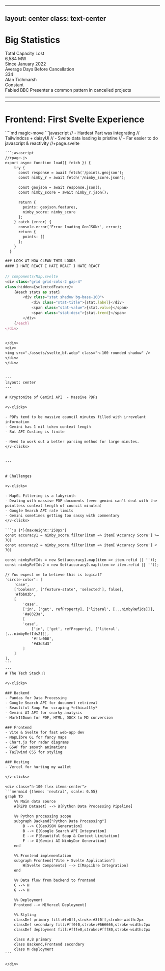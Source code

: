 
---
layout: center
class: text-center
---
# Big Statistics

<div class="grid grid-cols-3 gap-8 mt-8">
  <div class="stat text-center p-4 bg-purple-800 rounded-xl shadow-xl shadow-purple-800/20">
    <div class="stat-title font-bold">Total Capacity Lost</div>
    <div class="stat-value font-italic mb-4">6,584 MW</div>
    <div class="stat-desc">Since January 2022</div>
  </div>

  <div class="stat text-center p-4 bg-blue-800 rounded-xl shadow-xl shadow-purple-800/20">
    <div class="stat-title font-bold"> Average Days Before Cancellation </div>
    <div class="stat-value font-italic mb-4">334</div>
  </div>

  <div class="stat text-center p-4 bg-purple-800 rounded-xl shadow-xl shadow-purple-800/20">
    <div class="stat-title font-bold">Alan Tichmarsh</div>
    <div class="stat-value font-italic mb-4">Constant</div>
    <div class="stat-desc">Fabled BBC Presenter a common pattern in cancelled projects</div>
  </div>
</div>



---
---

# Frontend: First Svelte Experience

<div grid="~ cols-2 gap-4">
<div>
````md magic-move 
```javascript 
// - Hardest Part was integrating 
// Tailwindcss + daisyUI
// - Svelte data loading is pristine
// - Far easier to do javascript & reactivity
//+page.svelte
<script>
  import Map from '$lib/Map.svelte';
  export let data;
</script>  

<Map points={data.points} 
nimby_score={data.nimby_score}/>
```
```javascript 
//+page.js
export async function load({ fetch }) {
    try {
      const response = await fetch('/points.geojson'); 
      const nimby_r = await fetch('/nimby_score.json');  

      const geojson = await response.json();
      const nimby_score = await nimby_r.json();
      
      return {
        points: geojson.features,
        nimby_score: nimby_score
      };
    } catch (error) {
      console.error('Error loading GeoJSON:', error);
      return {
        points: []
      };
    }
  }
```

```javascript
### LOOK AT HOW CLEAN THIS LOOKS
#### I HATE REACT I HATE REACT I HATE REACT

// components/Map.svelte
<div class="grid grid-cols-2 gap-4" 
class:hidden={selectedFeature}>
    {#each stats as stat}
        <div class="stat shadow bg-base-100">
            <div class="stat-title">{stat.label}</div>
            <span class="stat-value">{stat.value}</span>
            <span class="stat-desc">{stat.trend}</span>
        </div>
    {/each}
</div>
```

````

</div>
<div>
<img src="./assets/svelte_bf.webp" class="h-100 rounded shadow" />
</div>
</div>


---
layout: center
---

# Kryptonite of Gemini API  - Massive PDFs

<v-clicks>

- PDFs tend to be massive council minutes filled with irrevelant information
- Gemini has 1 mil token context length
- But API Costing is finite 

- Need to work out a better parsing method for large minutes.
</v-clicks>


---


# Challenges 

<v-clicks>

- MapGL Filtering is a labyrinth
- Dealing with massive PDF documents (even gemini can't deal with the pointless context length of council minutea)
- Google Search API rate limits
- Gemini sometimes getting too sassy with commentary
</v-clicks>

```js {*}{maxHeight:'250px'}
const accuracy1 = nimby_score.filter(item => item['Accuracy Score'] >= 70)
const accuracy2 = nimby_score.filter(item => item['Accuracy Score'] < 70)

const nimbyRefIds = new Set(accuracy1.map(item => item.refid || ''));
const nimbyRefIds2 = new Set(accuracy2.map(item => item.refid || ''));

// You expect me to believe this is logical?
'circle-color': [
    'case',
    ['boolean', ['feature-state', 'selected'], false],
    '#fbb03b',  
    [
        'case',
        ['in', ['get', refProperty], ['literal', [...nimbyRefIds]]],
        '#a8323a',  
        [
        'case',    
            ['in', ['get', refProperty], ['literal', [...nimbyRefIds2]]],
            '#ffa000',
            '#d3d3d3'   
        ]
    ]
],
```
---
# The Tech Stack 🔨

<v-clicks>

### Backend
- Pandas for Data Processing
- Google Search API for document retrieval 
- Beautiful Soup For scraping *ethicallly*
- Gemini AI API for snarky analysis
- MarkItDown for PDF, HTML, DOCX to MD conversion

### Frontend
- Vite & Svelte for fast web-app dev
- MapLibre GL for fancy maps
- Chart.js for radar diagrams
- GSAP for smooth animations
- Tailwind CSS for styling

### Hosting
- Vercel for hurting my wallet

</v-clicks>

<div class="h-100 flex items-center">
```mermaid {theme: 'neutral', scale: 0.55}
graph TD
    %% Main data source
    A[REPD Dataset] --> B[Python Data Processing Pipeline]
    
    %% Python processing scope
    subgraph Backend["Python Data Processing"]
        B --> C[GeoJSON Generation]
        B --> E[Google Search API Integration]
        E --> F[Beautiful Soup & Context Limitation]
        F --> G[Gemini AI NimbyDar Generation]
    end
    
    %% Frontend implementation
    subgraph Frontend["Vite + Svelte Application"]
        H[Svelte Components] --> I[MapLibre Integration]
    end
    
    %% Data flow from backend to frontend
    C --> H
    G --> H
    
    %% Deployment
    Frontend --> M[Vercel Deployment]
    
    %% Styling
    classDef primary fill:#fe0ff,stroke:#3f0ff,stroke-width:2px
    classDef secondary fill:#ff0f0,stroke:#666666,stroke-width:2px
    classDef deployment fill:#fffe0,stroke:#fff80,stroke-width:2px
    
    class A,B primary
    class Backend,Frontend secondary
    class M deployment
```

</div>


